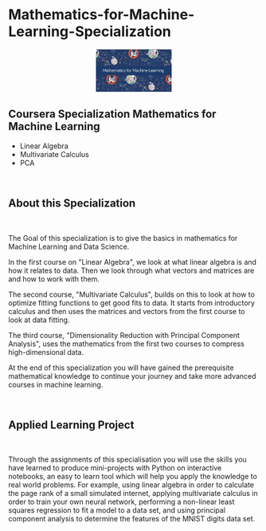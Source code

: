 # Mathematics-for-Machine-Learning-Specialization

<p align="center"><img width="30%" src="ml_logo.jpg" /></p> 

## Coursera Specialization Mathematics for Machine Learning
- Linear Algebra 
- Multivariate Calculus
- PCA

<br>

## About this Specialization

<br>

The Goal of this specialization is to give the basics in mathematics for Machine Learning and Data Science. 

In the first course on "Linear Algebra", we look at what linear algebra is and how it relates to data. Then we look through what vectors and matrices are and how to work with them.

The second course, "Multivariate Calculus", builds on this to look at how to optimize fitting functions to get good fits to data. It starts from introductory calculus and then uses the matrices and vectors from the first course to look at data fitting.

The third course, "Dimensionality Reduction with Principal Component Analysis", uses the mathematics from the first two courses to compress high-dimensional data. 

At the end of this specialization you will have gained the prerequisite mathematical knowledge to continue your journey and take more advanced courses in machine learning.

<br>

## Applied Learning Project

<br>

Through the assignments of this specialisation you will use the skills you have learned to produce mini-projects with Python on interactive notebooks, an easy to learn tool which will help you apply the knowledge to real world problems. For example, using linear algebra in order to calculate the page rank of a small simulated internet, applying multivariate calculus in order to train your own neural network, performing a non-linear least squares regression to fit a model to a data set, and using principal component analysis to determine the features of the MNIST digits data set.
